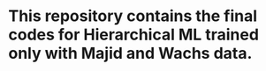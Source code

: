  # This repository contains the final codes for Hierarchical ML trained only with Majid and Wachs data.

